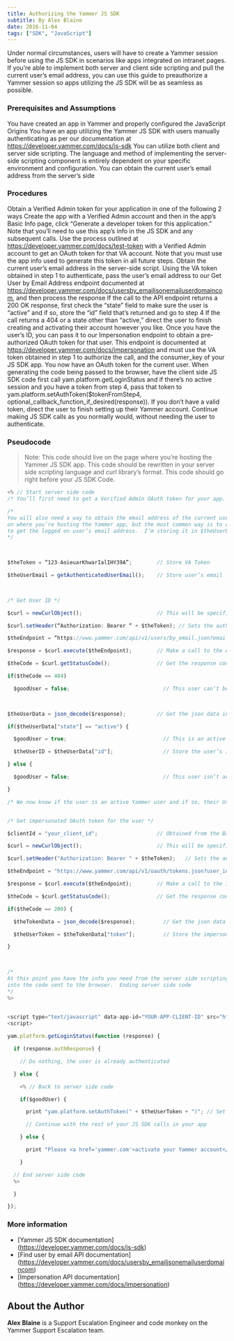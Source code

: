 ```yaml
---
title: Authorizing the Yammer JS SDK
subtitle: By Alex Blaine
date: 2016-11-04
tags: ["SDK", "JavaScript"]
---
```


Under normal circumstances, users will have to create a Yammer session before using the JS SDK in scenarios like apps integrated on intranet pages.  If you’re able to implement both server and client side scripting and pull the current user’s email address, you can use this guide to preauthorize a Yammer session so apps utilizing the JS SDK will be as seamless as possible.

### Prerequisites and Assumptions

You have created an app in Yammer and properly configured the JavaScript Origins
You have an app utilizing the Yammer JS SDK with users manually authenticating as per our documentation at https://developer.yammer.com/docs/js-sdk
You can utilize both client and server side scripting. The language and method of implementing the server-side scripting component is entirely dependent on your specific environment and configuration.
You can obtain the current user’s email address from the server’s side
 

### Procedures

Obtain a Verified Admin token for your application in one of the following 2 ways
Create the app with a Verified Admin account and then in the app’s Basic Info page, click “Generate a developer token for this application.” Note that you’ll need to use this app’s info in the JS SDK and any subsequent calls.
Use the process outlined at https://developer.yammer.com/docs/test-token with a Verified Admin account to get an OAuth token for that VA account. Note that you must use the app info used to generate this token in all future steps.
Obtain the current user’s email address in the server-side script.
Using the VA token obtained in step 1 to authenticate, pass the user’s email address to our Get User by Email Address endpoint documented at https://developer.yammer.com/docs/usersby_emailjsonemailuserdomaincom, and then process the response
If the call to the API endpoint returns a 200 OK response, first check the “state” field to make sure the user is “active” and if so, store the “id” field that’s returned and go to step 4
If the call returns a 404 or a state other than “active,” direct the user to finish creating and activating their account however you like.
Once you have the user’s ID, you can pass it to our Impersonation endpoint to obtain a pre-authorized OAuth token for that user. This endpoint is documented at https://developer.yammer.com/docs/impersonation and must use the VA token obtained in step 1 to authorize the call, and the consumer_key of your JS SDK app.
You now have an OAuth token for the current user. When generating the code being passed to the browser, have the client side JS SDK code first call yam.platform.getLoginStatus and if there’s no active session and you have a token from step 4, pass that token to yam.platform.setAuthToken($tokenFromStep4, optional_callback_function_if_desired(response)).  If you don’t have a valid token, direct the user to finish setting up their Yammer account.
Continue making JS SDK calls as you normally would, without needing the user to authenticate.
 

### Pseudocode

> Note: This code should live on the page where you’re hosting the Yammer JS SDK app.  This code should be rewritten in your server side scripting language and curl library’s format.  This code should go right before your JS SDK Code.

 
````JavaScript
<% // Start server side code
/* You’ll first need to get a Verified Admin OAuth token for your app.  I’m storing it in $theToken here */

/*
You will also need a way to obtain the email address of the current user.  This will be different depending
on where you’re hosting the Yammer app, but the most common way is to query the environment hosting the app
to get the logged on user’s email address.  I’m storing it in $theUserEmail here
*/

 

$theToken = “123-AoieuarKhwarIalIHY39A”;        // Store VA Token

$theUserEmail = getAuthenticatedUserEmail();    // Store user’s email

 

/* Get User ID */

$curl = newCurlObject();                        // This will be specific to your language and curl implementation

$curl.setHeader(“Authorization: Bearer “ + $theToken); // Sets the auth header

$theEndpoint = “https://www.yammer.com/api/v1/users/by_email.json?email=” + $theUserEmail;

$response = $curl.execute($theEndpoint);        // Make a call to the API endpoint with the email address appended

$theCode = $curl.getStatusCode();               // Get the response code from the API call

if($theCode == 404)

  $goodUser = false;                              // This user can’t be impersonated

 

$theUserData = json_decode($response);          // Get the json data into an array

if($theUserData["state"] == "active") {

  $goodUser = true;                               // This is an active user

  $theUserID = $theUserData["id"];                // Store the user’s ID

} else {

  $goodUser = false;                              // This user isn’t active and can’t be impersonated

}

/* We now know if the user is an active Yammer user and if so, their User ID */


/* Get impersonated OAuth token for the user */

$clientId = "your_client_id";                   // Obtained from the Basic Info section of your app under Client ID

$curl = newCurlObject();                        // This will be specific to your language and curl implementation

$curl.setHeader("Authorization: Bearer " + $theToken);   // Sets the auth header

$theEndpoint = "https://www.yammer.com/api/v1/oauth/tokens.json?user_id=" + $theUserID + "&consumer_key=" + $clientId;

$response = $curl.execute($theEndpoint);        // Make a call to the Impersonation API endpoint with the user id

$theCode = $curl.getStatusCode();               // Get the response code from the API call

if($theCode == 200) {

  $theTokenData = json_decode($response);         // Get the json data into an array

  $theUserToken = $theTokenData["token"];         // Store the impersonated token

}

 

/*
At this point you have the info you need from the server side scripting and you need to inject it
into the code sent to the browser.  Ending server side code
*/
%>
 

<script type="text/javascript" data-app-id="YOUR-APP-CLIENT-ID" src="https://c64.assets-yammer.com/assets/platform_js_sdk.js"></script>
<script>

yam.platform.getLoginStatus(function (response) {

  if (response.authResponse) {

    // Do nothing, the user is already authenticated

  } else {

    <% // Back to server side code

    if($goodUser) {

      print "yam.platform.setAuthToken(" + $theUserToken + ")"; // Set the token we obtained

      // Continue with the rest of your JS SDK calls in your app

    } else {

      print "Please <a href='yammer.com'>activate your Yammer account</a> to use this app";

    }

  // End server side code
  %>

  }

});
````

### More information

* [Yammer JS SDK documentation] (https://developer.yammer.com/docs/js-sdk)
* [Find user by email API documentation] (https://developer.yammer.com/docs/usersby_emailjsonemailuserdomaincom)
* [Impersonation API documentation] (https://developer.yammer.com/docs/impersonation)


## About the Author
**Alex Blaine** is a Support Escalation Engineer and code monkey on the Yammer Support Escalation team.